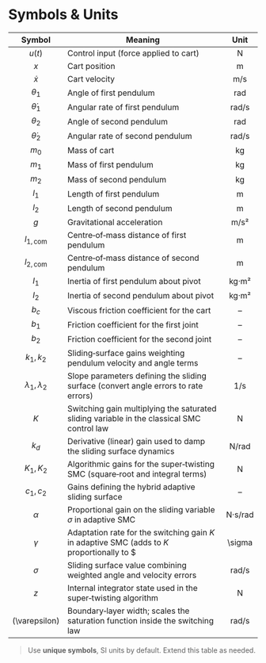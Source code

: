 # Symbols & Units

| Symbol | Meaning | Unit |
|:------:|---------|:----:|
| $u(t)$ | Control input (force applied to cart) | N |
| $x$ | Cart position | m |
| $\dot{x}$ | Cart velocity | m/s |
| $\theta_1$ | Angle of first pendulum | rad |
| $\dot{\theta}_1$ | Angular rate of first pendulum | rad/s |
| $\theta_2$ | Angle of second pendulum | rad |
| $\dot{\theta}_2$ | Angular rate of second pendulum | rad/s |
| $m_0$ | Mass of cart | kg |
| $m_1$ | Mass of first pendulum | kg |
| $m_2$ | Mass of second pendulum | kg |
| $l_1$ | Length of first pendulum | m |
| $l_2$ | Length of second pendulum | m |
| $g$ | Gravitational acceleration | m/s² |
| $l_{1,\mathrm{com}}$ | Centre‑of‑mass distance of first pendulum | m |
| $l_{2,\mathrm{com}}$ | Centre‑of‑mass distance of second pendulum | m |
| $I_1$ | Inertia of first pendulum about pivot | kg·m² |
| $I_2$ | Inertia of second pendulum about pivot | kg·m² |
| $b_c$ | Viscous friction coefficient for the cart | – |
| $b_1$ | Friction coefficient for the first joint | – |
| $b_2$ | Friction coefficient for the second joint | – |
| $k_1,k_2$ | Sliding‑surface gains weighting pendulum velocity and angle terms | – |
| $\lambda_1,\lambda_2$ | Slope parameters defining the sliding surface (convert angle errors to rate errors) | 1/s |
| $K$ | Switching gain multiplying the saturated sliding variable in the classical SMC control law | N |
| $k_d$ | Derivative (linear) gain used to damp the sliding surface dynamics | N/rad |
| $K_1,K_2$ | Algorithmic gains for the super‑twisting SMC (square‑root and integral terms) | N |
| $c_1,c_2$ | Gains defining the hybrid adaptive sliding surface | – |
| $\alpha$ | Proportional gain on the sliding variable $\sigma$ in adaptive SMC | N·s/rad |
| $\gamma$ | Adaptation rate for the switching gain $K$ in adaptive SMC (adds to $K$ proportionally to $|\sigma|$) | N/rad |
| $\sigma$ | Sliding surface value combining weighted angle and velocity errors | rad/s |
| $z$ | Internal integrator state used in the super‑twisting algorithm | N |
| \(\varepsilon\) | Boundary‑layer width; scales the saturation function inside the switching law | rad/s |

> Use **unique symbols**, SI units by default. Extend this table as needed.